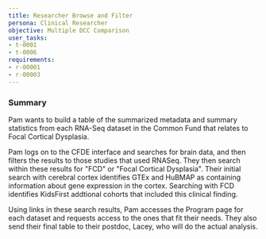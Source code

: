 ```yaml
---
title: Researcher Browse and Filter
persona: Clinical Researcher
objective: Multiple DCC Comparison
user_tasks:
- t-0001
- t-0006
requirements:
- r-00001
- r-00003
---
```

### Summary

Pam wants to build a table of the summarized metadata and summary statistics
from each RNA-Seq dataset in the Common Fund that relates to Focal Cortical Dysplasia.

Pam logs on to the CFDE interface and searches for brain data, and then filters the results to those studies that used RNASeq. They then search within these results
for "FCD" or "Focal Cortical Dysplasia".
Their initial search with cerebral cortex identifies GTEx and HuBMAP as containing information about gene expression in the cortex. Searching with FCD identifies KidsFirst addtional cohorts that included this clinical finding.

Using links in these search results, Pam accesses the Program
page for each dataset and requests access to the ones that fit their needs. They also send
their final table to their postdoc, Lacey, who will do the actual analysis.
